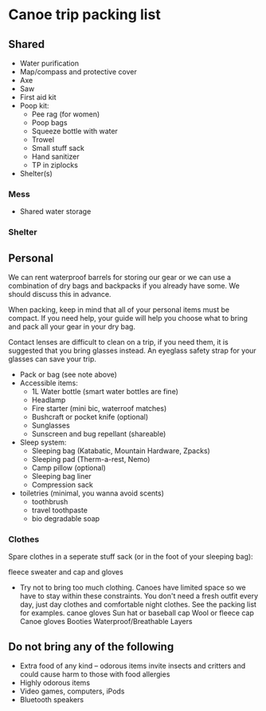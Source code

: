 
# Canoe trip packing list

## Shared

- Water purification
- Map/compass and protective cover
- Axe
- Saw
- First aid kit
- Poop kit:
  - Pee rag (for women)
  - Poop bags
  - Squeeze bottle with water
  - Trowel
  - Small stuff sack
  - Hand sanitizer
  - TP in ziplocks
- Shelter(s)

### Mess

- Shared water storage

### Shelter

## Personal

We can rent waterproof barrels for storing our gear or we can use a combination of dry bags and backpacks if you already have some. We should discuss this in advance.

When packing, keep in mind that all of your personal items must be compact. If you need help, your guide will help you choose what to bring and pack all your gear in your dry bag.

Contact lenses are difficult to clean on a trip, if you need them, it is suggested that you bring glasses instead. An eyeglass safety strap for your glasses can save your trip.

- Pack or bag (see note above)
- Accessible items:
  - 1L Water bottle (smart water bottles are fine)
  - Headlamp
  - Fire starter (mini bic, waterroof matches)
  - Bushcraft or pocket knife (optional)
  - Sunglasses
  - Sunscreen and bug repellant (shareable)
- Sleep system:
  - Sleeping bag (Katabatic, Mountain Hardware, Zpacks)
  - Sleeping pad (Therm-a-rest, Nemo)
  - Camp pillow (optional)
  - Sleeping bag liner
  - Compression sack
- toiletries (minimal, you wanna avoid scents)
  - toothbrush
  - travel toothpaste
  - bio degradable soap

### Clothes

Spare clothes in a seperate stuff sack (or in the foot of your sleeping bag):

fleece sweater and cap and gloves


- Try not to bring too much clothing. Canoes have limited space so we have to stay within these constraints. You don't need a fresh outfit every day, just day clothes and comfortable night clothes. See the packing list for examples.
canoe gloves
Sun hat or baseball cap
Wool or fleece cap
Canoe gloves
Booties
Waterproof/Breathable Layers

## Do not bring any of the following

- Extra food of any kind – odorous items invite insects and critters and could cause harm to those with food allergies
- Highly odorous items
- Video games, computers, iPods
- Bluetooth speakers
